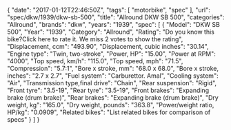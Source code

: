 {
    "date": "2017-01-12T22:46:50Z",
    "tags": [
        "motorbike",
        "spec"
    ],
    "url": "spec\/dkw\/1939\/dkw-sb-500",
    "title": "Allround DKW SB 500",
    "categories": "Allround",
    "brands": "dkw",
    "years": "1939",
    "spec": [
        {
            "Model": "DKW SB 500",
            "Year": "1939",
            "Category": "Allround",
            "Rating": "Do you know this bike?Click here to rate it. We miss 2 votes to show the rating",
            "Displacement, ccm": "493.90",
            "Displacement, cubic inches": "30.14",
            "Engine type": "Twin, two-stroke",
            "Power, HP": "15.00",
            "Power at RPM": "4000",
            "Top speed, km\/h": "115.0",
            "Top speed, mph": "71.5",
            "Compression": "5.7:1",
            "Bore x stroke, mm": "68.0 x 68.0",
            "Bore x stroke, inches": "2.7 x 2.7",
            "Fuel system": "Carburettor. Amal",
            "Cooling system": "Air",
            "Transmission type,final drive": "Chain",
            "Rear suspension": "Rigid",
            "Front tyre": "3.5-19",
            "Rear tyre": "3.5-19",
            "Front brakes": "Expanding brake (drum brake)",
            "Rear brakes": "Expanding brake (drum brake)",
            "Dry weight, kg": "165.0",
            "Dry weight, pounds": "363.8",
            "Power\/weight ratio, HP\/kg": "0.0909",
            "Related bikes": "List related bikes for comparison of specs"
        }
    ]
}